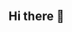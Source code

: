 ## Hi there 👋
![<div style="width:480px"><iframe allow="fullscreen" frameBorder="0" height="480" src="https://giphy.com/embed/Wx6HzlgaQdg1I6OLzc/video" width="480"></iframe></div>](link)
<!--
**OseiasA/OseiasA** is a ✨ _special_ ✨ repository because its `README.md` (this file) appears on your GitHub profile.

Here are some ideas to get you started:

- 🔭 I’m currently working on ...
- 🌱 I’m currently learning ...
- 👯 I’m looking to collaborate on ...
- 🤔 I’m looking for help with ...
- 💬 Ask me about ...
- 📫 How to reach me: ...
- 😄 Pronouns: ...
- ⚡ Fun fact: ...
-->
